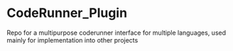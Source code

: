 # CodeRunner_Plugin
Repo for a multipurpose coderunner interface for multiple languages, used mainly for implementation into other projects
